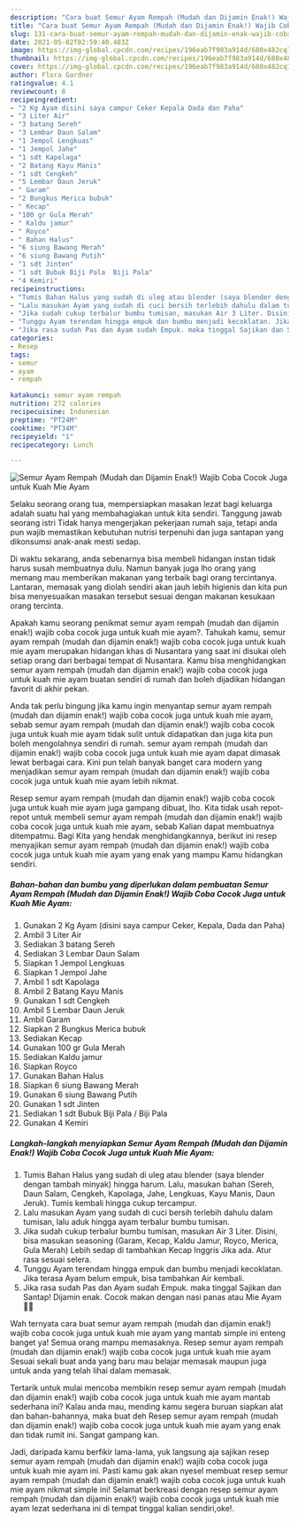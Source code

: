 ```yaml
---
description: "Cara buat Semur Ayam Rempah (Mudah dan Dijamin Enak!) Wajib Coba Cocok Juga untuk Kuah Mie Ayam Sederhana dan Mudah Dibuat"
title: "Cara buat Semur Ayam Rempah (Mudah dan Dijamin Enak!) Wajib Coba Cocok Juga untuk Kuah Mie Ayam Sederhana dan Mudah Dibuat"
slug: 131-cara-buat-semur-ayam-rempah-mudah-dan-dijamin-enak-wajib-coba-cocok-juga-untuk-kuah-mie-ayam-sederhana-dan-mudah-dibuat
date: 2021-05-02T02:59:40.483Z
image: https://img-global.cpcdn.com/recipes/196eab7f983a914d/680x482cq70/semur-ayam-rempah-mudah-dan-dijamin-enak-wajib-coba-cocok-juga-untuk-kuah-mie-ayam-foto-resep-utama.jpg
thumbnail: https://img-global.cpcdn.com/recipes/196eab7f983a914d/680x482cq70/semur-ayam-rempah-mudah-dan-dijamin-enak-wajib-coba-cocok-juga-untuk-kuah-mie-ayam-foto-resep-utama.jpg
cover: https://img-global.cpcdn.com/recipes/196eab7f983a914d/680x482cq70/semur-ayam-rempah-mudah-dan-dijamin-enak-wajib-coba-cocok-juga-untuk-kuah-mie-ayam-foto-resep-utama.jpg
author: Flora Gardner
ratingvalue: 4.1
reviewcount: 8
recipeingredient:
- "2 Kg Ayam disini saya campur Ceker Kepala Dada dan Paha"
- "3 Liter Air"
- "3 batang Sereh"
- "3 Lembar Daun Salam"
- "1 Jempol Lengkuas"
- "1 Jempol Jahe"
- "1 sdt Kapolaga"
- "2 Batang Kayu Manis"
- "1 sdt Cengkeh"
- "5 Lembar Daun Jeruk"
- " Garam"
- "2 Bungkus Merica bubuk"
- " Kecap"
- "100 gr Gula Merah"
- " Kaldu jamur"
- " Royco"
- " Bahan Halus"
- "6 siung Bawang Merah"
- "6 siung Bawang Putih"
- "1 sdt Jinten"
- "1 sdt Bubuk Biji Pala  Biji Pala"
- "4 Kemiri"
recipeinstructions:
- "Tumis Bahan Halus yang sudah di uleg atau blender (saya blender dengan tambah minyak) hingga harum. Lalu, masukan bahan (Sereh, Daun Salam, Cengkeh, Kapolaga, Jahe, Lengkuas, Kayu Manis, Daun Jeruk). Tumis kembali hingga cukup tercampur."
- "Lalu masukan Ayam yang sudah di cuci bersih terlebih dahulu dalam tumisan, lalu aduk hingga ayam terbalur bumbu tumisan."
- "Jika sudah cukup terbalur bumbu tumisan, masukan Air 3 Liter. Disini, bisa masukan seasoning (Garam, Kecap, Kaldu Jamur, Royco, Merica, Gula Merah) Lebih sedap di tambahkan Kecap Inggris Jika ada. Atur rasa sesuai selera."
- "Tunggu Ayam terendam hingga empuk dan bumbu menjadi kecoklatan. Jika terasa Ayam belum empuk, bisa tambahkan Air kembali."
- "Jika rasa sudah Pas dan Ayam sudah Empuk. maka tinggal Sajikan dan Santap! Dijamin enak. Cocok makan dengan nasi panas atau Mie Ayam 👍🏻"
categories:
- Resep
tags:
- semur
- ayam
- rempah

katakunci: semur ayam rempah 
nutrition: 272 calories
recipecuisine: Indonesian
preptime: "PT24M"
cooktime: "PT34M"
recipeyield: "1"
recipecategory: Lunch

---
```



![Semur Ayam Rempah (Mudah dan Dijamin Enak!) Wajib Coba Cocok Juga untuk Kuah Mie Ayam](https://img-global.cpcdn.com/recipes/196eab7f983a914d/680x482cq70/semur-ayam-rempah-mudah-dan-dijamin-enak-wajib-coba-cocok-juga-untuk-kuah-mie-ayam-foto-resep-utama.jpg)

Selaku seorang orang tua, mempersiapkan masakan lezat bagi keluarga adalah suatu hal yang membahagiakan untuk kita sendiri. Tanggung jawab seorang istri Tidak hanya mengerjakan pekerjaan rumah saja, tetapi anda pun wajib memastikan kebutuhan nutrisi terpenuhi dan juga santapan yang dikonsumsi anak-anak mesti sedap.

Di waktu  sekarang, anda sebenarnya bisa membeli hidangan instan tidak harus susah membuatnya dulu. Namun banyak juga lho orang yang memang mau memberikan makanan yang terbaik bagi orang tercintanya. Lantaran, memasak yang diolah sendiri akan jauh lebih higienis dan kita pun bisa menyesuaikan masakan tersebut sesuai dengan makanan kesukaan orang tercinta. 



Apakah kamu seorang penikmat semur ayam rempah (mudah dan dijamin enak!) wajib coba cocok juga untuk kuah mie ayam?. Tahukah kamu, semur ayam rempah (mudah dan dijamin enak!) wajib coba cocok juga untuk kuah mie ayam merupakan hidangan khas di Nusantara yang saat ini disukai oleh setiap orang dari berbagai tempat di Nusantara. Kamu bisa menghidangkan semur ayam rempah (mudah dan dijamin enak!) wajib coba cocok juga untuk kuah mie ayam buatan sendiri di rumah dan boleh dijadikan hidangan favorit di akhir pekan.

Anda tak perlu bingung jika kamu ingin menyantap semur ayam rempah (mudah dan dijamin enak!) wajib coba cocok juga untuk kuah mie ayam, sebab semur ayam rempah (mudah dan dijamin enak!) wajib coba cocok juga untuk kuah mie ayam tidak sulit untuk didapatkan dan juga kita pun boleh mengolahnya sendiri di rumah. semur ayam rempah (mudah dan dijamin enak!) wajib coba cocok juga untuk kuah mie ayam dapat dimasak lewat berbagai cara. Kini pun telah banyak banget cara modern yang menjadikan semur ayam rempah (mudah dan dijamin enak!) wajib coba cocok juga untuk kuah mie ayam lebih nikmat.

Resep semur ayam rempah (mudah dan dijamin enak!) wajib coba cocok juga untuk kuah mie ayam juga gampang dibuat, lho. Kita tidak usah repot-repot untuk membeli semur ayam rempah (mudah dan dijamin enak!) wajib coba cocok juga untuk kuah mie ayam, sebab Kalian dapat membuatnya ditempatmu. Bagi Kita yang hendak menghidangkannya, berikut ini resep menyajikan semur ayam rempah (mudah dan dijamin enak!) wajib coba cocok juga untuk kuah mie ayam yang enak yang mampu Kamu hidangkan sendiri.

<!--inarticleads1-->

##### Bahan-bahan dan bumbu yang diperlukan dalam pembuatan Semur Ayam Rempah (Mudah dan Dijamin Enak!) Wajib Coba Cocok Juga untuk Kuah Mie Ayam:

1. Gunakan 2 Kg Ayam (disini saya campur Ceker, Kepala, Dada dan Paha)
1. Ambil 3 Liter Air
1. Sediakan 3 batang Sereh
1. Sediakan 3 Lembar Daun Salam
1. Siapkan 1 Jempol Lengkuas
1. Siapkan 1 Jempol Jahe
1. Ambil 1 sdt Kapolaga
1. Ambil 2 Batang Kayu Manis
1. Gunakan 1 sdt Cengkeh
1. Ambil 5 Lembar Daun Jeruk
1. Ambil  Garam
1. Siapkan 2 Bungkus Merica bubuk
1. Sediakan  Kecap
1. Gunakan 100 gr Gula Merah
1. Sediakan  Kaldu jamur
1. Siapkan  Royco
1. Gunakan  Bahan Halus
1. Siapkan 6 siung Bawang Merah
1. Gunakan 6 siung Bawang Putih
1. Gunakan 1 sdt Jinten
1. Sediakan 1 sdt Bubuk Biji Pala / Biji Pala
1. Gunakan 4 Kemiri




<!--inarticleads2-->

##### Langkah-langkah menyiapkan Semur Ayam Rempah (Mudah dan Dijamin Enak!) Wajib Coba Cocok Juga untuk Kuah Mie Ayam:

1. Tumis Bahan Halus yang sudah di uleg atau blender (saya blender dengan tambah minyak) hingga harum. Lalu, masukan bahan (Sereh, Daun Salam, Cengkeh, Kapolaga, Jahe, Lengkuas, Kayu Manis, Daun Jeruk). Tumis kembali hingga cukup tercampur.
1. Lalu masukan Ayam yang sudah di cuci bersih terlebih dahulu dalam tumisan, lalu aduk hingga ayam terbalur bumbu tumisan.
1. Jika sudah cukup terbalur bumbu tumisan, masukan Air 3 Liter. Disini, bisa masukan seasoning (Garam, Kecap, Kaldu Jamur, Royco, Merica, Gula Merah) Lebih sedap di tambahkan Kecap Inggris Jika ada. Atur rasa sesuai selera.
1. Tunggu Ayam terendam hingga empuk dan bumbu menjadi kecoklatan. Jika terasa Ayam belum empuk, bisa tambahkan Air kembali.
1. Jika rasa sudah Pas dan Ayam sudah Empuk. maka tinggal Sajikan dan Santap! Dijamin enak. Cocok makan dengan nasi panas atau Mie Ayam 👍🏻




Wah ternyata cara buat semur ayam rempah (mudah dan dijamin enak!) wajib coba cocok juga untuk kuah mie ayam yang mantab simple ini enteng banget ya! Semua orang mampu memasaknya. Resep semur ayam rempah (mudah dan dijamin enak!) wajib coba cocok juga untuk kuah mie ayam Sesuai sekali buat anda yang baru mau belajar memasak maupun juga untuk anda yang telah lihai dalam memasak.

Tertarik untuk mulai mencoba membikin resep semur ayam rempah (mudah dan dijamin enak!) wajib coba cocok juga untuk kuah mie ayam mantab sederhana ini? Kalau anda mau, mending kamu segera buruan siapkan alat dan bahan-bahannya, maka buat deh Resep semur ayam rempah (mudah dan dijamin enak!) wajib coba cocok juga untuk kuah mie ayam yang enak dan tidak rumit ini. Sangat gampang kan. 

Jadi, daripada kamu berfikir lama-lama, yuk langsung aja sajikan resep semur ayam rempah (mudah dan dijamin enak!) wajib coba cocok juga untuk kuah mie ayam ini. Pasti kamu gak akan nyesel membuat resep semur ayam rempah (mudah dan dijamin enak!) wajib coba cocok juga untuk kuah mie ayam nikmat simple ini! Selamat berkreasi dengan resep semur ayam rempah (mudah dan dijamin enak!) wajib coba cocok juga untuk kuah mie ayam lezat sederhana ini di tempat tinggal kalian sendiri,oke!.

